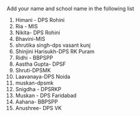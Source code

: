 Add your name and school name in the following list
1. Himani - DPS Rohini
2. Ria - MIS
3. Nikita- DPS Rohini
4. Bhavini-MIS
5. shrutika singh-dps vasant kunj
6. Shinjini Harisukh-DPS RK Puram
7. Ridhi - BBPSPP
8. Aastha Gupta- DPSF
9. Shruti-DPSMK
10. Laavanaya-DPS Noida
11. muskan-dpsmk
12. Snigdha - DPSRKP
13. Muskan - DPS Faridabad
14. Aahana- BBPSPP
15. Anushree- DPS VK
